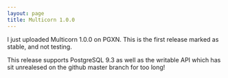 ```yaml
---
layout: page
title: Multicorn 1.0.0
---
```


I just uploaded Multicorn 1.0.0 on PGXN. This is the first release marked as
stable, and not testing.

This release supports PostgreSQL 9.3 as well as the writable API which has sit
unrealesed on the github master branch for too long!
